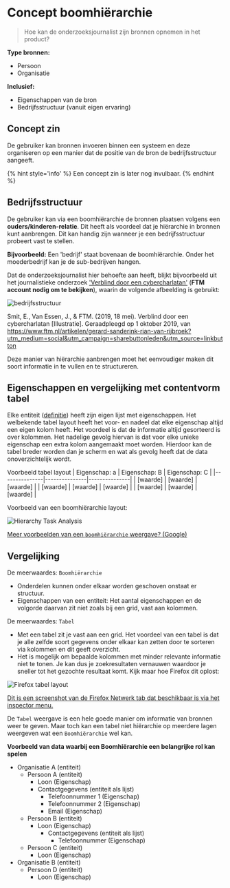 # Concept boomhiërarchie

> Hoe kan de onderzoeksjournalist zijn bronnen opnemen in het product?


__Type bronnen:__

* Persoon
* Organisatie


__Inclusief:__
* Eigenschappen van de bron
* Bedrijfsstructuur (vanuit eigen ervaring)


## Concept zin

De gebruiker kan bronnen invoeren binnen een systeem en deze organiseren op een manier dat de positie van de bron de bedrijfsstructuur aangeeft.

{% hint style='info' %}
Een concept zin is later nog invulbaar.
{% endhint %}


## Bedrijfsstructuur

De gebruiker kan via een boomhiërarchie de bronnen plaatsen volgens een __ouders/kinderen-relatie__.  Dit heeft als voordeel dat je hiërarchie in bronnen kunt aanbrengen. Dit kan handig zijn wanneer je een bedrijfsstructuur probeert vast te stellen.



__Bijvoorbeeld:__ Een 'bedrijf' staat bovenaan de boomhiërarchie. Onder het moederbedrijf kan je de sub-bedrijven hangen. 

Dat de onderzoeksjournalist hier behoefte aan heeft, blijkt bijvoorbeeld uit het journalistieke onderzoek ['Verblind door een cybercharlatan'](https://www.ftm.nl/artikelen/gerard-sanderink-rian-van-rijbroek?utm_medium=social&utm_campaign=sharebuttonleden&utm_source=linkbutton) (__FTM account nodig om te bekijken__), waarin de volgende afbeelding is gebruikt:

![bedrijfsstructuur](content/bedrijfsstructuur.png)

Smit, E., Van Essen, J., & FTM. (2019, 18 mei). Verblind door een cybercharlatan [Illustratie]. Geraadpleegd op 1 oktober 2019, van https://www.ftm.nl/artikelen/gerard-sanderink-rian-van-rijbroek?utm_medium=social&utm_campaign=sharebuttonleden&utm_source=linkbutton


Deze manier van hiërarchie aanbrengen moet het eenvoudiger maken dit soort informatie in te vullen en te structureren.


## Eigenschappen en vergelijking met contentvorm tabel

Elke entiteit \([definitie](https://www.vandale.nl/gratis-woordenboek/nederlands/betekenis/entiteit)\) heeft zijn eigen lijst met eigenschappen. Het welbekende tabel layout heeft het voor- en nadeel dat elke eigenschap altijd een eigen kolom heeft. Het voordeel is dat de informatie altijd gesorteerd is over kolommen. Het nadelige gevolg hiervan is dat voor elke unieke eigenschap een extra kolom aangemaakt moet worden. Hierdoor kan de tabel breder worden dan je scherm en wat als gevolg heeft dat de data onoverzichtelijk wordt.



Voorbeeld tabel layout
| Eigenschap: a | Eigenschap: B | Eigenschap: C |
|---------------|---------------|---------------|
| [waarde]      | [waarde]      | [waarde]      |
| [waarde]      | [waarde]      | [waarde]      |
| [waarde]      | [waarde]      | [waarde]      |



Voorbeeld van een boomhiërarchie layout:

![Hierarchy Task Analysis](content/hta.png)



[Meer voorbeelden van een `boomhiërarchie` weergave? (Google)](https://www.google.com/search?client=firefox-b-d&channel=trow&biw=2332&bih=1397&tbm=isch&sa=1&ei=CPIIXZb-GYaRmwXg6ZXwCQ&q=boom+hi%C3%ABrarchie+data&oq=boom+hi%C3%ABrarchie+data&gs_l=img.3...6287.6287..6648...0.0..0.42.42.1......0....2j1..gws-wiz-img.Iv0y6k-_MpY)

## Vergelijking

De meerwaardes: `Boomhiërarchie`
* Onderdelen kunnen onder elkaar worden geschoven onstaat er structuur.
* Eigenschappen van een entiteit: Het aantal eigenschappen en de volgorde daarvan zit niet zoals bij een grid, vast aan kolommen.

De meerwaardes: `Tabel`
* Met een tabel zit je vast aan een grid. Het voordeel van een tabel is dat je alle zelfde soort gegevens onder elkaar kan zetten door te sorteren via kolommen en dit geeft overzicht.
* Het is mogelijk om bepaalde kolommen met minder relevante informatie niet te tonen. Je kan dus je zoekresultaten vernauwen waardoor je sneller tot het gezochte resultaat komt. Kijk maar hoe Firefox dit oplost: 

![Firefox tabel layout](content/firefox-tabel-layout.png)

[Dit is een screenshot van de Firefox Netwerk tab dat beschikbaar is via het inspector menu.](https://developer.mozilla.org/en-US/docs/Tools/Network_Monitor)


De `Tabel` weergave is een hele goede manier om informatie van bronnen weer te geven. Maar toch kan een tabel niet hiërarchie op meerdere lagen weergeven wat een `Boomhiërarchie` wel kan.

**Voorbeeld van data waarbij een Boomhiërarchie een belangrijke rol kan spelen**
* Organisatie A (entiteit)
  * Persoon A (entiteit)
    * Loon (Eigenschap)
    * Contactgegevens (entiteit als lijst)
      * Telefoonnummer 1 (Eigenschap)
      * Telefoonnummer 2 (Eigenschap)
      * Email (Eigenschap)
  * Persoon B (entiteit)
    * Loon (Eigenschap)
      * Contactgegevens (entiteit als lijst)
        * Telefoonnummer (Eigenschap)
  * Persoon C (entiteit)
    * Loon (Eigenschap)
* Organisatie B (entiteit)
  * Persoon D (entiteit)
    * Loon (Eigenschap)